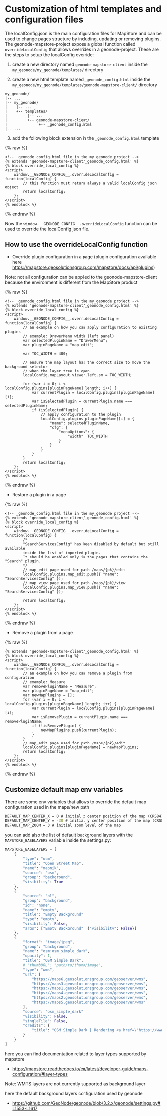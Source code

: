 # Customization of html templates and configuration files

The localConfig.json is the main configuration files for MapStore and can be used to change pages structure by including, updating or removing plugins.
The geonode-mapstore-project expose a global function called `overrideLocalConfig` that allows overrides in a geonode-project. These are the steps to setup the localConfig override:

1) create a new directory named `geonode-mapstore-client` inside the `my_geonode/my_geonode/templates/` directory

2) create a new html template named `_geonode_config.html` inside the `my_geonode/my_geonode/templates/geonode-mapstore-client/` directory

```
my_geonode/
|-- ...
|-- my_geonode/
|    |-- ...
|    +-- templates/
|         |-- ...
|         +-- geonode-mapstore-client/
|              +-- _geonode_config.html
|-- ...
```

3) add the following block extension in the `_geonode_config.html` template 

{% raw %}
```django
<!-- _geonode_config.html file in the my_geonode project -->
{% extends 'geonode-mapstore-client/_geonode_config.html' %}
{% block override_local_config %}
<script>
    window.__GEONODE_CONFIG__.overrideLocalConfig = function(localConfig) {
        // this function must return always a valid localConfig json object
        return localConfig;
    };
</script>
{% endblock %}
```
{% endraw %}

Now the `window.__GEONODE_CONFIG__.overrideLocalConfig` function can be used to override the localConfig json file.

## How to use the overrideLocalConfig function

- Override plugin configuration in a page (plugin configuration available here https://mapstore.geosolutionsgroup.com/mapstore/docs/api/plugins)

Note: not all configuration can be applied to the geonode-mapstore-client because the environment is different from the MapStore product

{% raw %}
```django
<!-- _geonode_config.html file in the my_geonode project -->
{% extends 'geonode-mapstore-client/_geonode_config.html' %}
{% block override_local_config %}
<script>
    window.__GEONODE_CONFIG__.overrideLocalConfig = function(localConfig) {
        // an example on how you can apply configuration to existing plugins
        // example: DrawerMenu width (left panel)
        var selectedPluginName = "DrawerMenu";
        var pluginPageName = "map_edit";

        var TOC_WIDTH = 400;

        // ensure the map layout has the correct size to move the background selector
        // when the layer tree is open
        localConfig.mapLayout.viewer.left.sm = TOC_WIDTH;

        for (var i = 0; i < localConfig.plugins[pluginPageName].length; i++) {
            var currentPlugin = localConfig.plugins[pluginPageName][i];
            var isSelectedPlugin = currentPlugin.name === selectedPluginName;
            if (isSelectedPlugin) {
                // apply configuration to the plugin
                localConfig.plugins[pluginPageName][i] = {
                    "name": selectedPluginName,
                    "cfg": {
                        "menuOptions": {
                            "width": TOC_WIDTH
                        }
                    }
                }
            }
        }
        return localConfig;
    };
</script>
{% endblock %}
```
{% endraw %}

- Restore a plugin in a page

{% raw %}
```django
<!-- _geonode_config.html file in the my_geonode project -->
{% extends 'geonode-mapstore-client/_geonode_config.html' %}
{% block override_local_config %}
<script>
    window.__GEONODE_CONFIG__.overrideLocalConfig = function(localConfig) {
        /*
        "SearchServicesConfig" has been disabled by default but still available
        inside the list of imported plugin.
        It should be enabled only in the pages that contains the "Search" plugin.
        */
        // map_edit page used for path /maps/{pk}/edit
        localConfig.plugins.map_edit.push({ "name": "SearchServicesConfig" });
        // map_view page used for path /maps/{pk}/view
        localConfig.plugins.map_view.push({ "name": "SearchServicesConfig" });

        return localConfig;
    };
</script>
{% endblock %}
```
{% endraw %}

- Remove a plugin from a page

{% raw %}
```django
{% extends 'geonode-mapstore-client/_geonode_config.html' %}
{% block override_local_config %}
<script>
    window.__GEONODE_CONFIG__.overrideLocalConfig = function(localConfig) {
        // an example on how you can remove a plugin from configuration
        // example: Measure
        var removePluginName = "Measure";
        var pluginPageName = "map_edit";
        var newMapPlugins = [];
        for (var i = 0; i < localConfig.plugins[pluginPageName].length; i++) {
            var currentPlugin = localConfig.plugins[pluginPageName][i];
            var isRemovePlugin = currentPlugin.name === removePluginName;
            if (!isRemovePlugin) {
                newMapPlugins.push(currentPlugin);
            }
        }
        // map_edit page used for path /maps/{pk}/edit
        localConfig.plugins[pluginPageName] = newMapPlugins;
        return localConfig;
    };
</script>
{% endblock %}
```
{% endraw %}

## Customize default map env variables

There are some env variables that allows to override the default map configuration used in the maps/new path

```cmd
DEFAULT_MAP_CENTER_X = 0 # initial x center position of the map (CRS84)
DEFAULT_MAP_CENTER_Y = -30 # initial y center position of the map (CRS84)
DEFAULT_MAP_ZOOM = 3 # initial zoom level of the map
```

you can add also the list of default background layers with the `MAPSTORE_BASELAYERS` variable inside the settings.py:

```py
MAPSTORE_BASELAYERS = [
    {
        "type": "osm",
        "title": "Open Street Map",
        "name": "mapnik",
        "source": "osm",
        "group": "background",
        "visibility": True
    },
    {
        "source": "ol",
        "group": "background",
        "id": "none",
        "name": "empty",
        "title": "Empty Background",
        "type": "empty",
        "visibility": False,
        "args": ["Empty Background", {"visibility": False}]
    },
    {
        "format": "image/jpeg",
        "group": "background",
        "name": "osm:osm_simple_dark",
        "opacity": 1,
        "title": "OSM Simple Dark",
        # "thumbURL": "path/to/thumb/image",
        "type": "wms",
        "url": [
            "https://maps6.geosolutionsgroup.com/geoserver/wms",
            "https://maps3.geosolutionsgroup.com/geoserver/wms",
            "https://maps1.geosolutionsgroup.com/geoserver/wms",
            "https://maps4.geosolutionsgroup.com/geoserver/wms",
            "https://maps2.geosolutionsgroup.com/geoserver/wms",
            "https://maps5.geosolutionsgroup.com/geoserver/wms"
        ],
        "source": "osm_simple_dark",
        "visibility": False,
        "singleTile": False,
        "credits": {
            "title": "OSM Simple Dark | Rendering <a href=\"https://www.geo-solutions.it/\">GeoSolutions</a> | Data © <a href=\"http://www.openstreetmap.org/\">OpenStreetMap</a> contributors, <a href=\"http://www.openstreetmap.org/copyright\">ODbL</a>"
        }
    }
]
```

here you can find documentation related to layer types supported by mapstore

- https://mapstore.readthedocs.io/en/latest/developer-guide/maps-configuration/#layer-types

Note: WMTS layers are not currently supported as background layer

here the default background layers configuration used by geonode

- https://github.com/GeoNode/geonode/blob/3.2.x/geonode/settings.py#L1553-L1617
